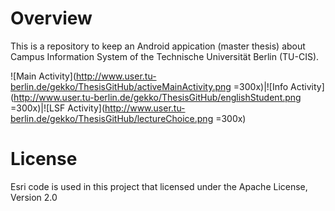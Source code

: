 # Overview
This is a repository to keep an Android appication (master thesis) about Campus Information System of the Technische Universität Berlin (TU-CIS).

![Main Activity](http://www.user.tu-berlin.de/gekko/ThesisGitHub/activeMainActivity.png =300x)|![Info Activity](http://www.user.tu-berlin.de/gekko/ThesisGitHub/englishStudent.png =300x)|![LSF Activity](http://www.user.tu-berlin.de/gekko/ThesisGitHub/lectureChoice.png =300x)

# License
Esri code is used in this project that licensed under the Apache License, Version 2.0
